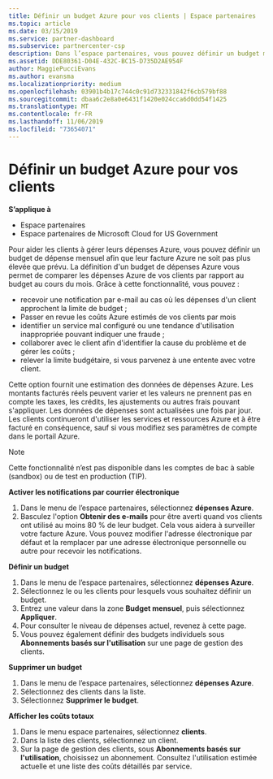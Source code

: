 ```yaml
---
title: Définir un budget Azure pour vos clients | Espace partenaires
ms.topic: article
ms.date: 03/15/2019
ms.service: partner-dashboard
ms.subservice: partnercenter-csp
description: Dans l’espace partenaires, vous pouvez définir un budget mensuel par client afin que sa facture Azure ne soit pas une surprise à la fin du mois.
ms.assetid: DDE80361-D04E-432C-BC15-D735D2AE954F
author: MaggiePucciEvans
ms.author: evansma
ms.localizationpriority: medium
ms.openlocfilehash: 03901b4b17c744c0c91d732331842f6cb579bf88
ms.sourcegitcommit: dbaa6c2e8a0e6431f1420e024cca6d0dd54f1425
ms.translationtype: MT
ms.contentlocale: fr-FR
ms.lasthandoff: 11/06/2019
ms.locfileid: "73654071"
---
```

# <a name="set-an-azure-spending-budget-for-your-customers"></a>Définir un budget Azure pour vos clients

**S’applique à**

-  Espace partenaires
-  Espace partenaires de Microsoft Cloud for US Government

Pour aider les clients à gérer leurs dépenses Azure, vous pouvez définir un budget de dépense mensuel afin que leur facture Azure ne soit pas plus élevée que prévu. La définition d'un budget de dépenses Azure vous permet de comparer les dépenses Azure de vos clients par rapport au budget au cours du mois. Grâce à cette fonctionnalité, vous pouvez : 

-   recevoir une notification par e-mail au cas où les dépenses d'un client approchent la limite de budget ;
-   Passer en revue les coûts Azure estimés de vos clients par mois
-   identifier un service mal configuré ou une tendance d'utilisation inappropriée pouvant indiquer une fraude ;
-   collaborer avec le client afin d'identifier la cause du problème et de gérer les coûts ;
-   relever la limite budgétaire, si vous parvenez à une entente avec votre client.

Cette option fournit une estimation des données de dépenses Azure. Les montants facturés réels peuvent varier et les valeurs ne prennent pas en compte les taxes, les crédits, les ajustements ou autres frais pouvant s'appliquer. Les données de dépenses sont actualisées une fois par jour. Les clients continueront d'utiliser les services et ressources Azure et à être facturé en conséquence, sauf si vous modifiez ses paramètres de compte dans le portail Azure. 

> [!NOTE]  
> Cette fonctionnalité n’est pas disponible dans les comptes de bac à sable (sandbox) ou de test en production (TIP).

**Activer les notifications par courrier électronique**
1.  Dans le menu de l’espace partenaires, sélectionnez **dépenses Azure**.
2.  Basculez l'option **Obtenir des e-mails** pour être averti quand vos clients ont utilisé au moins 80 % de leur budget. Cela vous aidera à surveiller votre facture&nbsp;Azure. Vous pouvez modifier l'adresse électronique par défaut et la remplacer par une adresse électronique personnelle ou autre pour recevoir les notifications.

**Définir un budget**
1.  Dans le menu de l’espace partenaires, sélectionnez **dépenses Azure**.
2.  Sélectionnez le ou les clients pour lesquels vous souhaitez définir un budget. 
3. Entrez une valeur dans la zone **Budget mensuel**, puis sélectionnez **Appliquer**.
4.  Pour consulter le niveau de dépenses actuel, revenez à cette page.
5.  Vous pouvez également définir des budgets individuels sous **Abonnements basés sur l'utilisation** sur une page de gestion des clients.

**Supprimer un budget**
1.  Dans le menu de l’espace partenaires, sélectionnez **dépenses Azure**.
2.  Sélectionnez des clients dans la liste.
3.  Sélectionnez **Supprimer le budget**.

**Afficher les coûts totaux**
1.  Dans le menu espace partenaires, sélectionnez **clients**.
2.  Dans la liste des clients, sélectionnez un client.
3.  Sur la page de gestion des clients, sous **Abonnements basés sur l'utilisation**, choisissez un abonnement. Consultez l'utilisation estimée actuelle et une liste des coûts détaillés par service.


 

 



